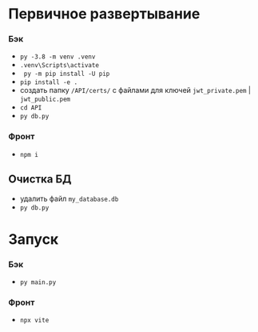 # Первичное развертывание
### Бэк

- `py -3.8 -m venv .venv`
- `.venv\Scripts\activate`
- ` py -m pip install -U pip`
- `pip install -e .`
- создать папку `/API/certs/` с файлами для ключей `jwt_private.pem` | `jwt_public.pem`
- `cd API`
- `py db.py`

### Фронт

 - `npm i`

## Очистка БД

- удалить файл `my_database.db`
- `py db.py`

# Запуск

### Бэк 

- `py main.py`

### Фронт

 - `npx vite`